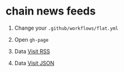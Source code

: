 # chain news feeds


1. Change your `.github/workflows/flat.yml` 


2. Open `gh-page` 


3. Data [Visit RSS](https://web3cave.github.io/chain-news-data/data.xml)


4. Data [Visit JSON](https://web3cave.github.io/chain-news-data/data.json)


